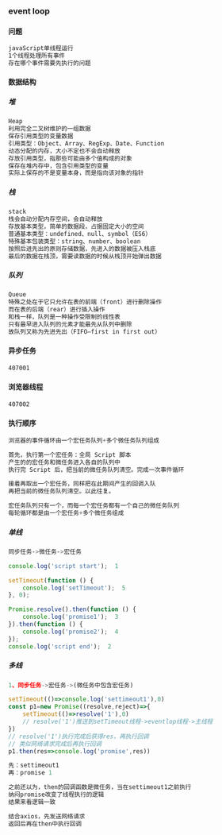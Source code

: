 ### event loop

#### 问题

```css
javaScript单线程运行
1个线程处理所有事件
存在哪个事件需要先执行的问题
```

#### 数据结构

##### 堆

```css
Heap
利用完全二叉树维护的一组数据
保存引用类型的变量数据
引用类型：Object、Array、RegExp、Date、Function
动态分配的内存，大小不定也不会自动释放
存放引用类型，指那些可能由多个值构成的对象
保存在堆内存中，包含引用类型的变量
实际上保存的不是变量本身，而是指向该对象的指针
```

##### 栈

```css
stack
栈会自动分配内存空间，会自动释放
存放基本类型，简单的数据段，占据固定大小的空间
普通基本类型：undefined、null、symbol（ES6） 
特殊基本包装类型：string、number、boolean
按照后进先出的原则存储数据，先进入的数据被压入栈底
最后的数据在栈顶，需要读数据的时候从栈顶开始弹出数据
```

##### 队列

```css
Queue
特殊之处在于它只允许在表的前端（front）进行删除操作
而在表的后端（rear）进行插入操作
和栈一样，队列是一种操作受限制的线性表
只有最早进入队列的元素才能最先从队列中删除
故队列又称为先进先出（FIFO—first in first out）
```

#### 异步任务

```css
407001
```

#### 浏览器线程

```css
407002
```

#### 执行顺序

```css
浏览器的事件循环由一个宏任务队列+多个微任务队列组成

首先，执行第一个宏任务：全局 Script 脚本
产生的的宏任务和微任务进入各自的队列中
执行完 Script 后，把当前的微任务队列清空。完成一次事件循环

接着再取出一个宏任务，同样把在此期间产生的回调入队
再把当前的微任务队列清空。以此往复。

宏任务队列只有一个，而每一个宏任务都有一个自己的微任务队列
每轮循环都是由一个宏任务+多个微任务组成
```

##### 单线

```css
同步任务->微任务->宏任务
```

```js
console.log('script start');  1

setTimeout(function () {
    console.log('setTimeout');  5
}, 0);

Promise.resolve().then(function () {
    console.log('promise1');  3
}).then(function () {
    console.log('promise2');  4
});
console.log('script end');  2
```

##### 多线

```js
1、同步任务->宏任务->(微任务中包含宏任务)
```

```js
setTimeout(()=>console.log('settimeout1'),0)
const p1=new Promise((resolve,reject)=>{
    setTimeout(()=>resolve('1'),0)  
    // resolve('1')推送到setTimeout线程->eventlop线程->主线程
})
// resolve('1')执行完成后获得res，再执行回调
// 类似网络请求完成后再执行回调
p1.then(res=>console.log('promise',res))

先：settimeout1
再：promise 1
```

```js
之前还以为，then的回调函数是微任务，当在settimeout1之前执行
纳闷promise改变了线程执行的逻辑
结果来看逻辑一致

结合axios，先发送网络请求
返回后再在then中执行回调
```

